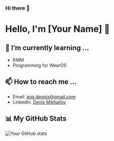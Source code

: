 ### Hi there 👋

<!--
**agaDeonix/agaDeonix** is a ✨ _special_ ✨ repository because its `README.md` (this file) appears on your GitHub profile.

Here are some ideas to get you started:

- 🔭 I’m currently working on ...
- 🌱 I’m currently learning ...
- 👯 I’m looking to collaborate on ...
- 🤔 I’m looking for help with ...
- 💬 Ask me about ...
- 📫 How to reach me: ...
- 😄 Pronouns: ...
- ⚡ Fun fact: ...
-->

# Hello, I'm [Your Name] 👋

## 🌱 I’m currently learning ...
- KMM
- Programming for WearOS

## 📫 How to reach me ...
- Email: aga.deonix@gmail.com
- LinkedIn: [Denis Mikhailov](https://www.linkedin.com/in/%D0%B4%D0%B5%D0%BD%D0%B8%D1%81-%D0%BC%D0%B8%D1%85%D0%B0%D0%B9%D0%BB%D0%BE%D0%B2-9869ba9a/?lipi=urn%3Ali%3Apage%3Ad_flagship3_feed%3BPH5J9ppfTbiWLytHgANMfw%3D%3D)

## 📊 My GitHub Stats

![Your GitHub stats](https://github-readme-stats.vercel.app/api?username=agaDeonix&show_icons=true)

